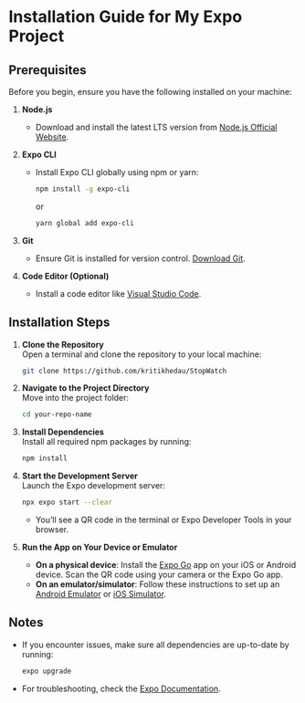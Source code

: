 
# Installation Guide for My Expo Project

## Prerequisites

Before you begin, ensure you have the following installed on your machine:

1. **Node.js**  
   - Download and install the latest LTS version from [Node.js Official Website](https://nodejs.org/).

2. **Expo CLI**  
   - Install Expo CLI globally using npm or yarn:  
     ```bash
     npm install -g expo-cli
     ```
     or  
     ```bash
     yarn global add expo-cli
     ```

3. **Git**  
   - Ensure Git is installed for version control. [Download Git](https://git-scm.com/).

4. **Code Editor (Optional)**  
   - Install a code editor like [Visual Studio Code](https://code.visualstudio.com/).

## Installation Steps

1. **Clone the Repository**  
   Open a terminal and clone the repository to your local machine:  
   ```bash
   git clone https://github.com/kritikhedau/StopWatch
   ```

2. **Navigate to the Project Directory**  
   Move into the project folder:  
   ```bash
   cd your-repo-name
   ```

3. **Install Dependencies**  
   Install all required npm packages by running:  
   ```bash
   npm install
   ```

4. **Start the Development Server**  
   Launch the Expo development server:  
   ```bash
   npx expo start --clear
   ```

   - You’ll see a QR code in the terminal or Expo Developer Tools in your browser.

5. **Run the App on Your Device or Emulator**  
   - **On a physical device**: Install the [Expo Go](https://expo.dev/client) app on your iOS or Android device. Scan the QR code using your camera or the Expo Go app.  
   - **On an emulator/simulator**: Follow these instructions to set up an [Android Emulator](https://developer.android.com/studio/run/emulator) or [iOS Simulator](https://docs.expo.dev/workflow/ios-simulator/).

## Notes

- If you encounter issues, make sure all dependencies are up-to-date by running:  
  ```bash
  expo upgrade
  ```
- For troubleshooting, check the [Expo Documentation](https://docs.expo.dev/).
